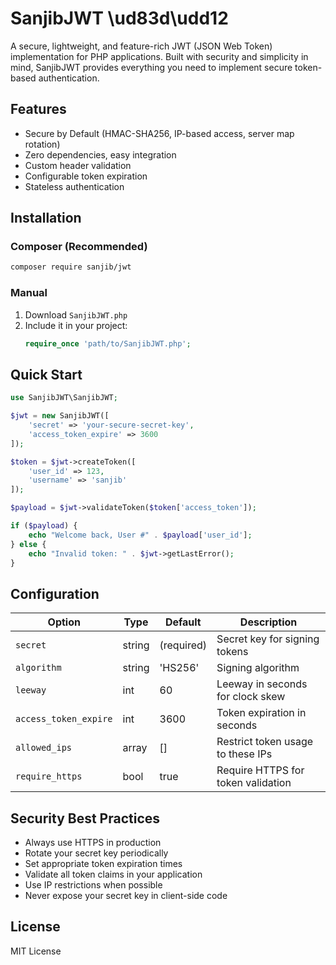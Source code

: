 # SanjibJWT \ud83d\udd12

A secure, lightweight, and feature-rich JWT (JSON Web Token) implementation for PHP applications. Built with security and simplicity in mind, SanjibJWT provides everything you need to implement secure token-based authentication.

## Features

- Secure by Default (HMAC-SHA256, IP-based access, server map rotation)
- Zero dependencies, easy integration
- Custom header validation
- Configurable token expiration
- Stateless authentication

## Installation

### Composer (Recommended)
```bash
composer require sanjib/jwt
```

### Manual
1. Download `SanjibJWT.php`
2. Include it in your project:
   ```php
   require_once 'path/to/SanjibJWT.php';
   ```

## Quick Start

```php
use SanjibJWT\SanjibJWT;

$jwt = new SanjibJWT([
    'secret' => 'your-secure-secret-key',
    'access_token_expire' => 3600
]);

$token = $jwt->createToken([
    'user_id' => 123,
    'username' => 'sanjib'
]);

$payload = $jwt->validateToken($token['access_token']);

if ($payload) {
    echo "Welcome back, User #" . $payload['user_id'];
} else {
    echo "Invalid token: " . $jwt->getLastError();
}
```

## Configuration

| Option                | Type   | Default      | Description                              |
|-----------------------|--------|--------------|------------------------------------------|
| `secret`              | string | (required)   | Secret key for signing tokens            |
| `algorithm`           | string | 'HS256'      | Signing algorithm                        |
| `leeway`              | int    | 60           | Leeway in seconds for clock skew         |
| `access_token_expire` | int    | 3600         | Token expiration in seconds              |
| `allowed_ips`         | array  | []           | Restrict token usage to these IPs        |
| `require_https`       | bool   | true         | Require HTTPS for token validation       |

## Security Best Practices

- Always use HTTPS in production
- Rotate your secret key periodically
- Set appropriate token expiration times
- Validate all token claims in your application
- Use IP restrictions when possible
- Never expose your secret key in client-side code

## License

MIT License
